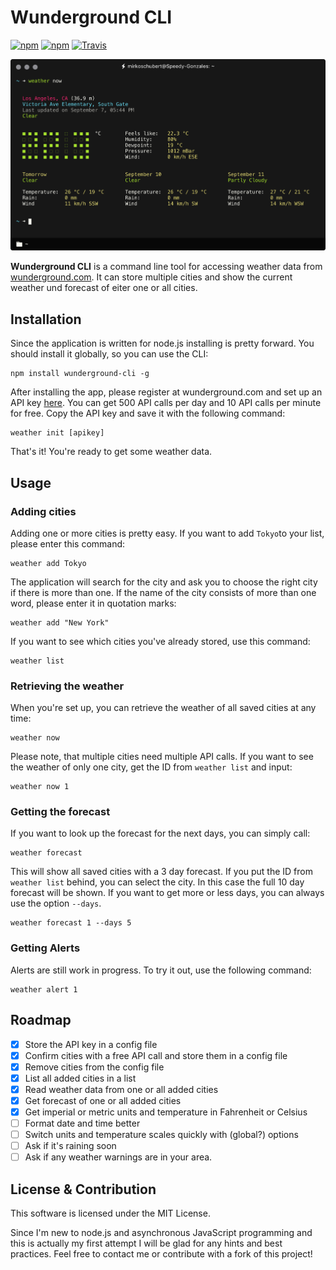 # Wunderground CLI

[![npm](https://img.shields.io/npm/v/npm.svg)](https://www.npmjs.com) [![npm](https://img.shields.io/npm/l/express.svg)](https://github.com/mirkoschubert/wunderground-cli/blob/master/LICENSE) [![Travis](https://img.shields.io/travis/mirkoschubert/wunderground-cli.svg)](https://travis-ci.org/mirkoschubert/wunderground-cli)

![picture](./wunderground.png)

**Wunderground CLI** is a command line tool for accessing weather data from [wunderground.com](https://www.wunderground.com). It can store multiple cities and show the current weather und forecast of eiter one or all cities.

## Installation

Since the application is written for node.js installing is pretty forward. You should install it globally, so you can use the CLI:

```
npm install wunderground-cli -g
```
After installing the app, please register at wunderground.com and set up an API key [here](https://www.wunderground.com/weather/api). You can get 500 API calls per day and 10 API calls per minute for free. Copy the API key and save it with the following command:

```
weather init [apikey]
```
That's it! You're ready to get some weather data.

## Usage

### Adding cities

Adding one or more cities is pretty easy. If you want to add `Tokyo`to your list, please enter this command:

```
weather add Tokyo
```
The application will search for the city and ask you to choose the right city if there is more than one. If the name of the city consists of more than one word, please enter it in quotation marks:

```
weather add "New York"
```
If you want to see which cities you've already stored, use this command:

```
weather list
```

### Retrieving the weather

When you're set up, you can retrieve the weather of all saved cities at any time:

```
weather now
```

Please note, that multiple cities need multiple API calls. If you want to see the weather of only one city, get the ID from `weather list` and input:

```
weather now 1
```

### Getting the forecast

If you want to look up the forecast for the next days, you can simply call:

```
weather forecast
```

This will show all saved cities with a 3 day forecast. If you put the ID from `weather list` behind, you can select the city. In this case the full 10 day forecast will be shown. If you want to get more or less days, you can always use the option `--days`.

```
weather forecast 1 --days 5
```

### Getting Alerts

Alerts are still work in progress. To try it out, use the following command:

```
weather alert 1
```

## Roadmap

- [x] Store the API key in a config file
- [x] Confirm cities with a free API call and store them in a config file
- [x] Remove cities from the config file
- [x] List all added cities in a list
- [x] Read weather data from one or all added cities
- [x] Get forecast of one or all added cities
- [x] Get imperial or metric units and temperature in Fahrenheit or Celsius
- [ ] Format date and time better
- [ ] Switch units and temperature scales quickly with (global?) options
- [ ] Ask if it's raining soon
- [ ] Ask if any weather warnings are in your area.

## License & Contribution

This software is licensed under the MIT License.

Since I'm new to node.js and asynchronous JavaScript programming and this is actually my first attempt I will be glad for any hints and best practices. Feel free to contact me or contribute with a fork of this project!
